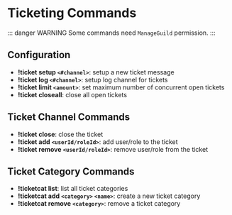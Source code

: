 # Ticketing Commands

::: danger WARNING
Some commands need `ManageGuild` permission.
:::


## Configuration

- **!ticket setup `<#channel>`**: setup a new ticket message
- **!ticket log `<#channel>`**: setup log channel for tickets
- **!ticket limit `<amount>`**: set maximum number of concurrent open tickets
- **!ticket closeall**: close all open tickets

## Ticket Channel Commands

- **!ticket close**: close the ticket
- **!ticket add `<userId/roleId>`**: add user/role to the ticket
- **!ticket remove `<userId/roleId>`**: remove user/role from the ticket

## Ticket Category Commands

- **!ticketcat list**: list all ticket categories
- **!ticketcat add `<category>` `<name>`**: create a new ticket category
- **!ticketcat remove `<category>`**: remove a ticket category